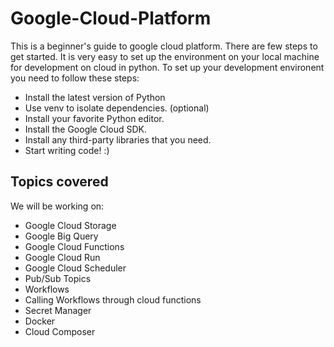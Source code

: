 # Google-Cloud-Platform

This is a beginner's guide to google cloud platform. There are few steps to get started. It is very easy to set up the environment on your local machine for development on cloud in python.
To set up your development environent you need to follow these steps:

* Install the latest version of Python 
* Use venv to isolate dependencies. (optional)
* Install your favorite Python editor.
* Install the Google Cloud SDK.
* Install any third-party libraries that you need.
* Start writing code! :) 

## Topics covered
We will be working on:
* Google Cloud Storage
* Google Big Query
* Google Cloud Functions
* Google Cloud Run
* Google Cloud Scheduler
* Pub/Sub Topics
* Workflows
* Calling Workflows through cloud functions
* Secret Manager
* Docker
* Cloud Composer
